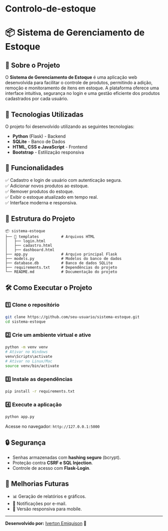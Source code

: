 # Controlo-de-estoque
# 📦 Sistema de Gerenciamento de Estoque

## 📝 Sobre o Projeto
O **Sistema de Gerenciamento de Estoque** é uma aplicação web desenvolvida para facilitar o controle de produtos, permitindo a adição, remoção e monitoramento de itens em estoque. A plataforma oferece uma interface intuitiva, segurança no login e uma gestão eficiente dos produtos cadastrados por cada usuário.

## 🚀 Tecnologias Utilizadas
O projeto foi desenvolvido utilizando as seguintes tecnologias:
- **Python** (Flask) - Backend
- **SQLite** - Banco de Dados
- **HTML, CSS e JavaScript** - Frontend
- **Bootstrap** - Estilização responsiva

## 🔧 Funcionalidades
✅ Cadastro e login de usuário com autenticação segura.  
✅ Adicionar novos produtos ao estoque.  
✅ Remover produtos do estoque.  
✅ Exibir o estoque atualizado em tempo real.  
✅ Interface moderna e responsiva.  

## 📂 Estrutura do Projeto
```
📦 sistema-estoque
├── 📁 templates          # Arquivos HTML
│   ├── login.html
│   ├── cadastro.html
│   ├── dashboard.html
├── app.py               # Arquivo principal Flask
├── models.py            # Modelos do banco de dados
├── database.db          # Banco de dados SQLite
├── requirements.txt     # Dependências do projeto
└── README.md            # Documentação do projeto
```

## 🛠️ Como Executar o Projeto

### 1️⃣ Clone o repositório
```bash
git clone https://github.com/seu-usuario/sistema-estoque.git
cd sistema-estoque
```

### 2️⃣ Crie um ambiente virtual e ative
```bash
python -m venv venv
# Ativar no Windows
venv\Scripts\activate
# Ativar no Linux/Mac
source venv/bin/activate
```

### 3️⃣ Instale as dependências
```bash
pip install -r requirements.txt
```

### 4️⃣ Execute a aplicação
```bash
python app.py
```

Acesse no navegador: `http://127.0.0.1:5000`

## 🔒 Segurança
- Senhas armazenadas com **hashing seguro** (bcrypt).
- Proteção contra **CSRF e SQL Injection**.
- Controle de acesso com **Flask-Login**.

## 📌 Melhorias Futuras
- 📊 Geração de relatórios e gráficos.
- 📧 Notificações por e-mail.
- 📱 Versão responsiva para mobile.

---
**Desenvolvido por:** [Iverton Emiquison](https://github.com/IVERTON-EMIQUISON) 🚀

